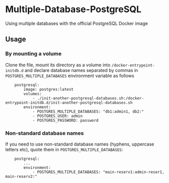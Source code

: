 # Multiple-Database-PostgreSQL
Using multiple databases with the official PostgreSQL Docker image

## Usage

### By mounting a volume

Clone the file, mount its directory as a volume into `/docker-entrypoint-initdb.d` and declare database names separated by commas in `POSTGRES_MULTIPLE_DATABASES` environment variable as follows
```docker-compose
    postgresql:
        image: postgres:latest
        volumes:
            - ./init-another-postgresql-databases.sh:/docker-entrypoint-initdb.d/init-another-postgresql-databases.sh
        environment:
            - POSTGRES_MULTIPLE_DATABASES: "db1:admin1, db2:"
            - POSTGRES_USER: admin
            - POSTGRES_PASSWORD: password
```

### Non-standard database names
If you need to use non-standard database names (hyphens, uppercase letters etc), quote them in `POSTGRES_MULTIPLE_DATABASES`:
```
    postgresql:
        ...
        environment:
            - POSTGRES_MULTIPLE_DATABASES: "main-reserv1:admin-reser1, main-reserv2:"
```
